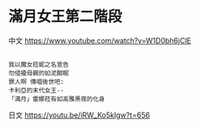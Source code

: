 # 滿月女王第二階段
中文
https://www.youtube.com/watch?v=W1D0bh6jClE
```

我以魔女菈妮之名宣告
勿侵擾母親的如泥酣眠
罪人啊 傳唱後世吧: 
卡利亞的末代女王--
「滿月」雷娜菈有如高雅黑夜的化身

```

日文
https://youtu.be/iRW_Ko5kIgw?t=656
